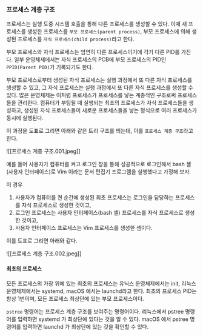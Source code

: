 ### 프로세스 계층 구조
프로세스는 실행 도중 시스템 호출을 통해 다른 프로세스를 생성할 수 있다. 이때 새 프로세스를 생성한 프로세스를 `부모 프로세스(parent process)`, 부모 프로세스에 의해 생성된 프로세스를 `자식 프로세스(child process)`라고 한다.

부모 프로세스와 자식 프로세스는 엄연히 다른 프로세스이기에 각기 다른 PID를 가진다. 일부 운영체제에서는 자식 프로세스의 PCB에 부모 프로세스의 PID인 `PPID(Parent PID)`가 기록되기도 한다.

부모 프로세스로부터 생성된 자식 프로세스는 실행 과정에서 또 다른 자식 프로세스를 생성할 수 있고, 그 자식 프로세스는 실행 과정에서 또 다른 자식 프로세스를 생성할 수 있다. 많은 운영체제는 이처럼 프로세스가 프로세스를 낳는 계층적인 구조로써 프로세스들을 관리한다. 컴퓨터가 부팅될 때 실행되는 최초의 프로세스가 자식 프로세스들을 생성하고, 생성된 자식 프로세스들이 새로운 프로세스들을 낳는 형식으로 여러 프로세스가 동시에 실행된다.

이 과정을 도표로 그리면 아래와 같은 트리 구조를 띄는데, 이를 `프로세스 계층 구조`라고 한다.

![[프로세스 계층 구조.001.jpeg]]

예를 들어 사용자가 컴퓨터를 켜고 로그인 창을 통해 성공적으로 로그인해서 bash 셸(사용자 인터페이스)로 Vim 이라는 문서 편집기 프로그램을 실행했다고 가정해 보자.

이 경우 
1. 사용자가 컴퓨터를 켠 순간에 생성된 최초 프로세스는 로그인을 담당하는 프로세스를 자식 프로세스로 생성한 것이고,
2. 로그인 프로세스는 사용자 인터페이스(bash 셸) 프로세스를 자식 프로세스로 생성한 것이고,
3. 사용자 인터페이스 프로세스는 Vim 프로세스를 생성한 셈이다.

이를 도표로 그리면 아래와 같다.

![[프로세스 계층 구조.002.jpeg]]

#### 최초의 프로세스
모든 프로세스의 가장 위에 있는 최초의 프로세스는 유닉스 운영체제에서는 init, 리눅스 운영체제에서는 systemd, macOS 에서는 launchd라고 한다. 최초의 프로세스 PID는 항상 1번이며, 모든 프로세스 최상단에 있는 부모 프로세스이다.

`pstree` 명령어는 프로세스 계층 구조를 보여주는 명령어이다. 리눅스에서 pstree 명령어를 입력하면 systemd 가 최상단에 있다는 것을 알 수 있다. macOS 에서 pstree 명령어를 입력하면 launchd 가 최상단에 있는 것을 확인할 수 있다.